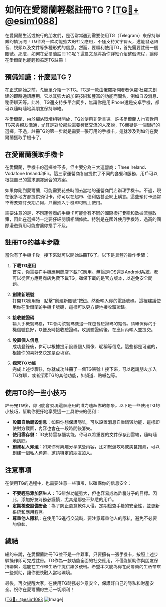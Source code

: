 # 如何在愛爾蘭輕鬆註冊TG？[[TG💪+ @esim1088](https://t.me/s/esim1088)]

在愛爾蘭生活或旅行的朋友們，是否常常遇到需要使用TG（Telegram）來保持聯繫的情況呢？TG作為一款功能強大的社交應用，不僅支持文字聊天，還能發送語音、視頻以及文件等多種形式的信息。然而，要順利使用TG，首先需要註冊一個賬號。那麼，如何在愛爾蘭註冊TG呢？這篇文章將為你詳細介紹整個流程，讓你在愛爾蘭也能輕鬆搞定TG註冊！

## 預備知識：什麼是TG？

在正式開始之前，先簡單介紹一下TG。TG是一款由俄羅斯開發者保羅·杜羅夫創建的即時通訊應用。它以其強大的加密技術和豐富的功能而聞名，例如自毀消息、秘密聊天等。此外，TG還支持多平台同步，無論你是用iPhone還是安卓手機，都可以隨時隨地與朋友保持聯絡。

在愛爾蘭，由於網絡環境相對開放，TG的使用非常普遍。許多愛爾蘭人也喜歡用TG來與親友溝通，尤其是對於那些需要頻繁交流的人來說，TG無疑是一個很好的選擇。不過，註冊TG的第一步就是需要一張可用的手機卡，這就涉及到如何在愛爾蘭獲取手機卡了。

## 在愛爾蘭獲取手機卡

在愛爾蘭，手機卡的選擇並不多，但主要分為三大運營商：Three Ireland、Vodafone Ireland和Eir。這三家運營商各自提供了不同的套餐和服務，用戶可以根據自己的需求選擇適合的方案。

如果你剛到愛爾蘭，可能需要花些時間去當地的運營商門店辦理手機卡。不過，現在很多地方都提供預付卡，你可以在超市、便利店甚至網上購買。這些預付卡通常不需要簽訂長期合同，只需插入手機即可馬上使用。

需要注意的是，不同運營商的手機卡可能會有不同的國際撥打費率和數據流量政策，因此在選擇時一定要仔細閱讀相關條款。特別是在國外使用手機時，過高的國際漫遊費用可能會讓你措手不及。

## 註冊TG的基本步驟

當你有了手機卡後，接下來就可以開始註冊TG了。以下是具體的操作步驟：

1. **下載TG應用**  
   首先，你需要在手機應用商店下載TG應用。無論是iOS還是Android系統，都可以從官方應用商店免費下載TG。確保下載的是官方版本，以避免安全問題。

2. **創建新賬號**  
   打開TG應用後，點擊“創建新賬號”按鈕。然後輸入你的電話號碼。這裡建議使用你在愛爾蘭的手機卡號碼，這樣可以更方便地接收驗證碼。

3. **接收驗證碼**  
   输入手機號碼後，TG會向該號碼發送一條包含驗證碼的短信。請確保你的手機信號良好，以便及時接收驗證碼。收到驗證碼後，在應用內輸入並提交。

4. **設置個人信息**  
   成功登錄後，你可以根據提示設置個人頭像、昵稱等信息。這些都是可選的，根據你的喜好來決定是否填寫。

5. **探索TG功能**  
   完成上述步驟後，你就成功註冊了一個TG賬號！接下來，可以邀請朋友加入TG群聊，或者探索TG的其他功能，如頻道、貼紙包等。

## 使用TG的一些小技巧

註冊完TG後，你可能會發現這個應用的潛力遠超你的想象。以下是一些使用TG的小技巧，幫助你更好地享受這一工具帶來的便利：

- **設置自動銷毀消息**：如果你想保護隱私，可以設置消息自動銷毀功能，這樣即使對方截圖，內容也會在一段時間後消失。
- **使用雲存儲**：TG支持雲存儲功能，你可以將重要的文件保存到雲端，隨時隨地訪問。
- **創建私人頻道**：如果你有興趣分享某些內容，比如旅遊攻略或美食推薦，可以創建一個私人頻道，邀請特定的朋友加入。

## 注意事項

在使用TG的過程中，也需要注意一些事項，以確保你的信息安全：

- **不要輕易添加陌生人**：TG雖然功能強大，但也容易成為詐騙分子的目標。因此，添加好友時務必謹慎，尤其是那些不熟悉的用戶。
- **定期檢查設備安全**：為了防止惡意軟件入侵，定期檢查手機的安全性，並更新系統和應用程序。
- **尊重他人隱私**：在使用TG進行交流時，要注意尊重他人的隱私，避免不必要的爭執。

## 總結

總的來說，在愛爾蘭註冊TG並不是一件難事，只要擁有一張手機卡，按照上述步驟操作即可完成註冊。TG作為一款功能全面的社交應用，不僅能幫助你與朋友保持聯繫，還能在工作和生活中提供諸多便利。希望本文能為你在愛爾蘭的生活帶來一些幫助，讓你更快融入當地環境。

最後，再次提醒大家，在使用TG時務必注意安全，保護好自己的隱私和財產安全。祝你在愛爾蘭的生活一切順利！

[[TG💪+ @esim1088](https://t.me/s/esim1088) ![Image](https://i.postimg.cc/4NQfJmqS/Snipaste-2025-05-13-00-14-12.png)]